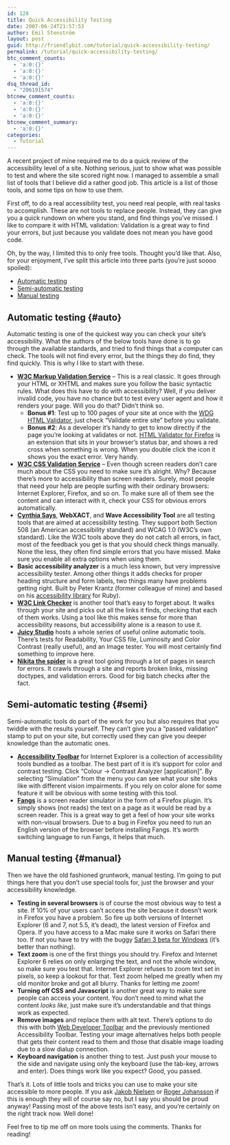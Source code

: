 ```yaml
---
id: 128
title: Quick Accessibility Testing
date: 2007-06-24T21:57:53
author: Emil Stenström
layout: post
guid: http://friendlybit.com/tutorial/quick-accessibility-testing/
permalink: /tutorial/quick-accessibility-testing/
btc_comment_counts:
  - 'a:0:{}'
  - 'a:0:{}'
  - 'a:0:{}'
dsq_thread_id:
  - "206191574"
btcnew_comment_counts:
  - 'a:0:{}'
  - 'a:0:{}'
  - 'a:0:{}'
btcnew_comment_summary:
  - 'a:0:{}'
categories:
  - Tutorial
---
```

A recent project of mine required me to do a quick review of the accessibility level of a site. Nothing serious, just to show what was possible to test and where the site scored right now. I managed to assemble a small list of tools that I believe did a rather good job. This article is a list of those tools, and some tips on how to use them.

First off, to do a real accessibility test, you need real people, with real tasks to accomplish. These are not tools to replace people. Instead, they can give you a quick rundown on where you stand, and find things you&#8217;ve missed. I like to compare it with HTML validation: Validation is a great way to find your errors, but just because you validate does not mean you have good code.

Oh, by the way, I limited this to only free tools. Thought you&#8217;d like that. Also, for your enjoyment, I&#8217;ve split this article into three parts (you&#8217;re just soooo spoiled):

  * [Automatic testing](#auto)
  * [Semi-automatic testing](#semi)
  * [Manual testing](#manual)

## Automatic testing {#auto}

Automatic testing is one of the quickest way you can check your site&#8217;s accessibility. What the authors of the below tools have done is to go through the available standards, and tried to find things that a computer can check. The tools will not find every error, but the things they do find, they find quickly. This is why I like to start with these.

  * **[W3C Markup Validation Service](http://validator.w3.org/)** &#8211; This is a real classic. It goes through your HTML or XHTML and makes sure you follow the basic syntactic rules. What does this have to do with accessibility? Well, if you deliver invalid code, you have no chance but to test every user agent and how it renders your page. Will you do that? Didn&#8217;t think so.
      * **Bonus #1**: Test up to 100 pages of your site at once with the [WDG HTML Validator](http://htmlhelp.com/tools/validator/), just check &#8220;Validate entire site&#8221; before you validate.
      * **Bonus #2**: As a developer it&#8217;s handy to get to know directly if the page you&#8217;re looking at validates or not. [HTML Validator for Firefox](http://users.skynet.be/mgueury/mozilla/) is an extension that sits in your browser&#8217;s status bar, and shows a red cross when something is wrong. When you double click the icon it shows you the exact error. Very handy.
  * **[W3C CSS Validation Service](http://jigsaw.w3.org/css-validator/)** &#8211; Even though screen readers don&#8217;t care much about the CSS you need to make sure it&#8217;s alright. Why? Because there&#8217;s more to accessibility than screen readers. Surely, most people that need your help are people surfing with their ordinary browsers: Internet Explorer, Firefox, and so on. To make sure all of them see the content and can interact with it, check your CSS for obvious errors automatically.
  * **[Cynthia Says](http://www.cynthiasays.com/)**, **WebXACT**, and **Wave Accessibility Tool** are all testing tools that are aimed at accessibility testing. They support both Section 508 (an American accessibility standard) and WCAG 1.0 (W3C&#8217;s own standard). Like the W3C tools above they do not catch all errors, in fact, most of the feedback you get is that you should check things manually. None the less, they often find simple errors that you have missed. Make sure you enable all extra options when using them.
  * **Basic accessibility analyzer** is a much less known, but very impressive accessibility tester. Among other things it adds checks for proper heading structure and form labels, two things many have problems getting right. Built by Peter Krantz (former colleague of mine) and based on his [accessibility library](http://www.peterkrantz.com/raakt/wiki/) for Ruby).
  * **[W3C Link Checker](http://validator.w3.org/checklink)** is another tool that&#8217;s easy to forget about. It walks through your site and picks out all the links it finds, checking that each of them works. Using a tool like this makes sense for more than accessibility reasons, but accessibility alone is a reason to use it.
  * **[Juicy Studio](http://juicystudio.com/services.php#hosted)** hosts a whole series of useful online automatic tools. There&#8217;s tests for Readability, Your CSS file, Luminosity and Color Contrast (really useful), and an Image tester. You will most certainly find something to improve here.
  * **[Nikita the spider](http://nikitathespider.com/)** is a great tool going through a lot of pages in search for errors. It crawls through a site and reports broken links, missing doctypes, and validation errors. Good for big batch checks after the fact.

## Semi-automatic testing {#semi}

Semi-automatic tools do part of the work for you but also requires that you twiddle with the results yourself. They can&#8217;t give you a &#8220;passed validation&#8221; stamp to put on your site, but correctly used they can give you deeper knowledge than the automatic ones.

  * **[Accessibility Toolbar](http://www.visionaustralia.org.au/ais/toolbar/)** for Internet Explorer is a collection of accessibility tools bundled as a toolbar. The best part of it is it&#8217;s support for color and contrast testing. Click &#8220;Colour -> Contrast Analyzer [application]&#8221;. By selecting &#8220;Simulation&#8221; from the menu you can see what your site looks like with different vision impairments. If you rely on color alone for some feature it will be obvious with some testing with this tool.
  * **[Fangs](http://www.standards-schmandards.com/projects/fangs)** is a screen reader simulator in the form of a Firefox plugin. It&#8217;s simply shows (not reads) the text on a page as it would be read by a screen reader. This is a great way to get a feel of how your site works with non-visual browsers. Due to a bug in Firefox you need to run an English version of the browser before installing Fangs. It&#8217;s worth switching language to run Fangs, it helps that much.

## Manual testing {#manual}

Then we have the old fashioned gruntwork, manual testing. I&#8217;m going to put things here that you don&#8217;t use special tools for, just the browser and your accessibility knowledge.

  * **Testing in several browsers** is of course the most obvious way to test a site. If 10% of your users can&#8217;t access the site because it doesn&#8217;t work in Firefox you have a problem. So fire up both versions of Internet Explorer (6 and 7, not 5.5, it&#8217;s dead), the latest version of Firefox and Opera. If you have access to a Mac make sure it works on Safari there too. If not you have to try with the buggy [Safari 3 beta for Windows](/other/safari-now-available-on-windows/) (it&#8217;s better than nothing).
  * **Text zoom** is one of the first things you should try. Firefox and Internet Explorer 6 relies on only enlarging the text, and not the whole window, so make sure you test that. Internet Explorer refuses to zoom text set in pixels, so keep a lookout for that. Text zoom helped me greatly when my old monitor broke and got all blurry. Thanks for letting me zoom!
  * **Turning off CSS and Javascript** is another great way to make sure people can access your content. You don&#8217;t need to mind what the content _looks like_, just make sure it&#8217;s understandable and that things work as expected.
  * **Remove images** and replace them with alt text. There&#8217;s options to do this with both [Web Developer Toolbar](http://chrispederick.com/work/web-developer/) and the previously mentioned Accessibility Toolbar. Testing your image alternatives helps both people that gets their content read to them and those that disable image loading due to a slow dialup connection.
  * **Keyboard navigation** is another thing to test. Just push your mouse to the side and navigate using only the keyboard (use the tab-key, arrows and enter). Does things work like you expect? Good, you passed.

That&#8217;s it. Lots of little tools and tricks you can use to make your site accessible to more people. If you ask [Jakob Nielsen](http://www.useit.com/alertbox/) or [Roger Johansson](http://www.456bereastreet.com/) if this is enough they will of course say no, but I say you should be proud anyway! Passing most of the above tests isn&#8217;t easy, and you&#8217;re certainly on the right track now. Well done!

Feel free to tip me off on more tools using the comments. Thanks for reading!
